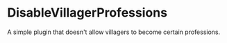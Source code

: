# DisableVillagerProfessions
A simple plugin that doesn't allow villagers to become certain professions.
